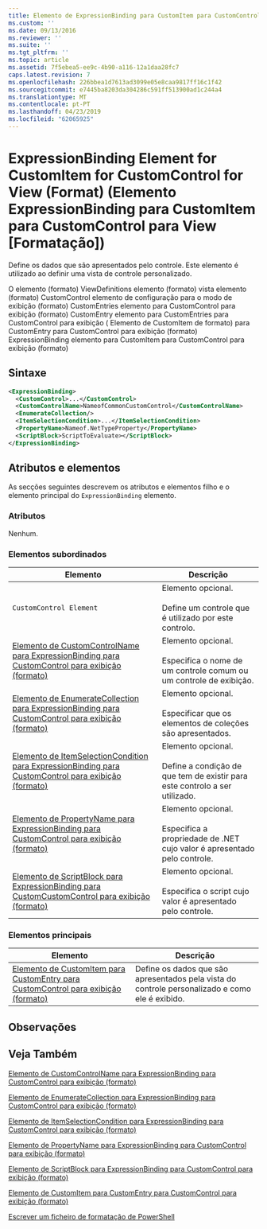 ```yaml
---
title: Elemento de ExpressionBinding para CustomItem para CustomControl para exibição (formato) | Documentos da Microsoft
ms.custom: ''
ms.date: 09/13/2016
ms.reviewer: ''
ms.suite: ''
ms.tgt_pltfrm: ''
ms.topic: article
ms.assetid: 7f5ebea5-ee9c-4b90-a116-12a1daa28fc7
caps.latest.revision: 7
ms.openlocfilehash: 226bbea1d7613ad3099e05e8caa9817ff16c1f42
ms.sourcegitcommit: e7445ba8203da304286c591ff513900ad1c244a4
ms.translationtype: MT
ms.contentlocale: pt-PT
ms.lasthandoff: 04/23/2019
ms.locfileid: "62065925"
---
```

# <a name="expressionbinding-element-for-customitem-for-customcontrol-for-view-format"></a>ExpressionBinding Element for CustomItem for CustomControl for View (Format) (Elemento ExpressionBinding para CustomItem para CustomControl para View [Formatação])

Define os dados que são apresentados pelo controle. Este elemento é utilizado ao definir uma vista de controle personalizado.

O elemento (formato) ViewDefinitions elemento (formato) vista elemento (formato) CustomControl elemento de configuração para o modo de exibição (formato) CustomEntries elemento para CustomControl para exibição (formato) CustomEntry elemento para CustomEntries para CustomControl para exibição ( Elemento de CustomItem de formato) para CustomEntry para CustomControl para exibição (formato) ExpressionBinding elemento para CustomItem para CustomControl para exibição (formato)

## <a name="syntax"></a>Sintaxe

```xml
<ExpressionBinding>
  <CustomControl>...</CustomControl>
  <CustomControlName>NameofCommonCustomControl</CustomControlName>
  <EnumerateCollection/>
  <ItemSelectionCondition>...</ItemSelectionCondition>
  <PropertyName>Nameof.NetTypeProperty</PropertyName>
  <ScriptBlock>ScriptToEvaluate></ScriptBlock>
</ExpressionBinding>
```

## <a name="attributes-and-elements"></a>Atributos e elementos

As secções seguintes descrevem os atributos e elementos filho e o elemento principal do `ExpressionBinding` elemento.

### <a name="attributes"></a>Atributos

Nenhum.

### <a name="child-elements"></a>Elementos subordinados

|Elemento|Descrição|
|-------------|-----------------|
|`CustomControl Element`|Elemento opcional.<br /><br /> Define um controle que é utilizado por este controlo.|
|[Elemento de CustomControlName para ExpressionBinding para CustomControl para exibição (formato)](./customcontrolname-element-for-expressionbinding-for-customcontrol-for-view-format.md)|Elemento opcional.<br /><br /> Especifica o nome de um controle comum ou um controle de exibição.|
|[Elemento de EnumerateCollection para ExpressionBinding para CustomControl para exibição (formato)](./enumeratecollection-element-for-expressionbinding-for-customcontrol-for-view-format.md)|Elemento opcional.<br /><br /> Especificar que os elementos de coleções são apresentados.|
|[Elemento de ItemSelectionCondition para ExpressionBinding para CustomControl para exibição (formato)](./itemselectioncondition-element-for-expressionbinding-for-customcontrol-format.md)|Elemento opcional.<br /><br /> Define a condição de que tem de existir para este controlo a ser utilizado.|
|[Elemento de PropertyName para ExpressionBinding para CustomControl para exibição (formato)](./propertyname-element-for-expressionbinding-for-customcontrol-for-view-format.md)|Elemento opcional.<br /><br /> Especifica a propriedade de .NET cujo valor é apresentado pelo controle.|
|[Elemento de ScriptBlock para ExpressionBinding para CustomCustomControl para exibição (formato)](./scriptblock-element-for-expressionbinding-for-customcontrol-for-view-format.md)|Elemento opcional.<br /><br /> Especifica o script cujo valor é apresentado pelo controle.|

### <a name="parent-elements"></a>Elementos principais

|Elemento|Descrição|
|-------------|-----------------|
|[Elemento de CustomItem para CustomEntry para CustomControl para exibição (formato)](./customitem-element-for-customentry-for-customcontrol-for-view-format.md)|Define os dados que são apresentados pela vista do controle personalizado e como ele é exibido.|

## <a name="remarks"></a>Observações

## <a name="see-also"></a>Veja Também

[Elemento de CustomControlName para ExpressionBinding para CustomControl para exibição (formato)](./customcontrolname-element-for-expressionbinding-for-customcontrol-for-view-format.md)

[Elemento de EnumerateCollection para ExpressionBinding para CustomControl para exibição (formato)](./enumeratecollection-element-for-expressionbinding-for-customcontrol-for-view-format.md)

[Elemento de ItemSelectionCondition para ExpressionBinding para CustomControl para exibição (formato)](./itemselectioncondition-element-for-expressionbinding-for-customcontrol-format.md)

[Elemento de PropertyName para ExpressionBinding para CustomControl para exibição (formato)](./propertyname-element-for-expressionbinding-for-customcontrol-for-view-format.md)

[Elemento de ScriptBlock para ExpressionBinding para CustomControl para exibição (formato)](./scriptblock-element-for-expressionbinding-for-customcontrol-for-view-format.md)

[Elemento de CustomItem para CustomEntry para CustomControl para exibição (formato)](./customitem-element-for-customentry-for-customcontrol-for-view-format.md)

[Escrever um ficheiro de formatação de PowerShell](./writing-a-powershell-formatting-file.md)

